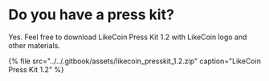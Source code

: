 # Do you have a press kit?

Yes. Feel free to download LikeCoin Press Kit 1.2 with LikeCoin logo and other materials.

{% file src="../../.gitbook/assets/likecoin\_presskit\_1.2.zip" caption="LikeCoin Press Kit 1.2" %}

